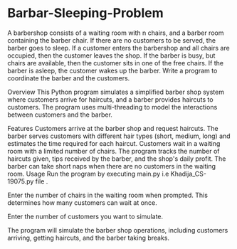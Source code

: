 # Barbar-Sleeping-Problem
A barbershop consists of a waiting room with n chairs, and a barber room containing the barber chair. If there
are no customers to be served, the barber goes to sleep. If a customer enters the barbershop and all chairs are
occupied, then the customer leaves the shop. If the barber is busy, but chairs are available, then the customer sits
in one of the free chairs. If the barber is asleep, the customer wakes up the barber. Write a program to coordinate
the barber and the customers.

Overview
This Python program simulates a simplified barber shop system where customers arrive for haircuts, and a barber provides haircuts to customers. The program uses multi-threading to model the interactions between customers and the barber.

Features
Customers arrive at the barber shop and request haircuts.
The barber serves customers with different hair types (short, medium, long) and estimates the time required for each haircut.
Customers wait in a waiting room with a limited number of chairs.
The program tracks the number of haircuts given, tips received by the barber, and the shop's daily profit.
The barber can take short naps when there are no customers in the waiting room.
Usage
Run the program by executing main.py i.e Khadija_CS-19075.py file .

Enter the number of chairs in the waiting room when prompted. This determines how many customers can wait at once.

Enter the number of customers you want to simulate.

The program will simulate the barber shop operations, including customers arriving, getting haircuts, and the barber taking breaks.
